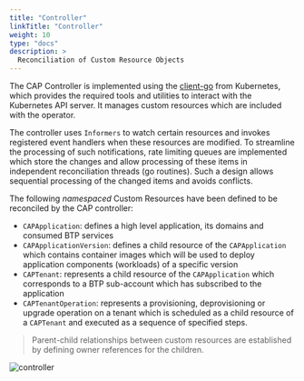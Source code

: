 ```yaml
---
title: "Controller"
linkTitle: "Controller"
weight: 10
type: "docs"
description: >
  Reconciliation of Custom Resource Objects
---
```


The CAP Controller is implemented using the [client-go](https://github.com/kubernetes/client-go) from Kubernetes, which provides the required tools and utilities to interact with the Kubernetes API server. It manages custom resources which are included with the operator.

The controller uses `Informers` to watch certain resources and invokes registered event handlers when these resources are modified. To streamline the processing of such notifications, rate limiting queues are implemented which store the changes and allow processing of these items in independent reconciliation threads (go routines). Such a design allows sequential processing of the changed items and avoids conflicts.

The following _namespaced_ Custom Resources have been defined to be reconciled by the CAP controller:

- `CAPApplication`: defines a high level application, its domains and consumed BTP services
- `CAPApplicationVersion`: defines a child resource of the `CAPApplication` which contains container images which will be used to deploy application components (workloads) of a specific version
- `CAPTenant`: represents a child resource of the `CAPApplication` which corresponds to a BTP sub-account which has subscribed to the application
- `CAPTenantOperation`: represents a provisioning, deprovisioning or upgrade operation on a tenant which is scheduled as a child resource of a `CAPTenant` and executed as a sequence of specified steps.

> Parent-child relationships between custom resources are established by defining owner references for the children.

![controller](/cap-operator/img/block-controller.png)
